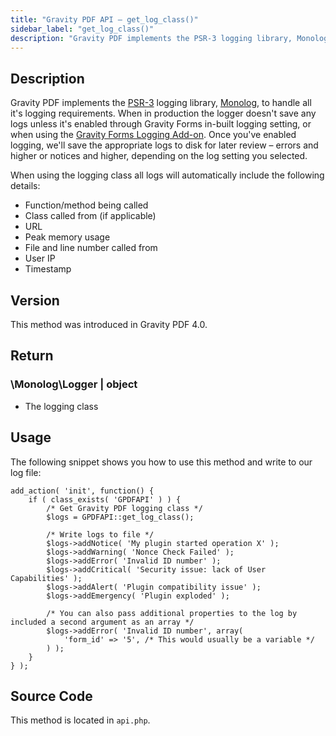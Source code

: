 ```yaml
---
title: "Gravity PDF API – get_log_class()"
sidebar_label: "get_log_class()"
description: "Gravity PDF implements the PSR-3 logging library, Monolog, to handle all it's logging requirements. Use this method to access the log class."
---
```


## Description 

Gravity PDF implements the [PSR-3](https://github.com/php-fig/fig-standards/blob/master/accepted/PSR-3-logger-interface.md) logging library, [Monolog](https://github.com/Seldaek/monolog), to handle all it's logging requirements. When in production the logger doesn't save any logs unless it's enabled through Gravity Forms in-built logging setting, or when using the [Gravity Forms Logging Add-on](https://docs.gravityforms.com/logging-add-on/). Once you've enabled logging, we'll save the appropriate logs to disk for later review – errors and higher or notices and higher, depending on the log setting you selected.

When using the logging class all logs will automatically include the following details:

-   Function/method being called
-   Class called from (if applicable)
-   URL
-   Peak memory usage
-   File and line number called from
-   User IP
-   Timestamp

## Version 

This method was introduced in Gravity PDF 4.0.

## Return 

### \\Monolog\\Logger \| object
* The logging class

## Usage 

The following snippet shows you how to use this method and write to our log file:

```
add_action( 'init', function() {
    if ( class_exists( 'GPDFAPI' ) ) {
        /* Get Gravity PDF logging class */
        $logs = GPDFAPI::get_log_class();

        /* Write logs to file */
        $logs->addNotice( 'My plugin started operation X' );
        $logs->addWarning( 'Nonce Check Failed' );
        $logs->addError( 'Invalid ID number' );
        $logs->addCritical( 'Security issue: lack of User Capabilities' );
        $logs->addAlert( 'Plugin compatibility issue' );
        $logs->addEmergency( 'Plugin exploded' );

        /* You can also pass additional properties to the log by included a second argument as an array */
        $logs->addError( 'Invalid ID number', array(
            'form_id' => '5', /* This would usually be a variable */
        ) );
    }
} );
```

## Source Code 

This method is located in `api.php`.
